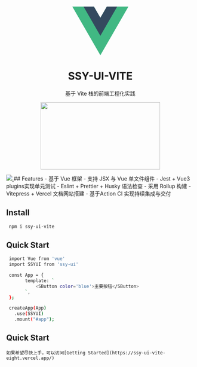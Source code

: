 <p align="center">
<div style="width:150px;margin:auto;">
<svg viewBox="0 0 261 226"><path d="M161.096.001l-30.225 52.351L100.647.001H-.005l130.877 226.688L261.749.001z" fill="#41b883"/><path d="M161.096.001l-30.225 52.351L100.647.001H52.346l78.526 136.01L209.398.001z" fill="#34495e"/></svg>
</div>
</p>
<h1 align="center">SSY-UI-VITE</h1>
<p align="center">
  基于 Vite 栈的前端工程化实践
</p>

<P align="center">
<img src="https://img.zcool.cn/community/016vlxbwxt9gj18hlwf8ej3731.jpg?x-oss-process=image/auto-orient,1/resize,m_lfit,w_1280,limit_1/sharpen,100/quality,q_100" width="320" height="180" />
</p>
<a href="https://codecov.io/github/Czz-hub/ssy-ui-vite" >
 <img src="https://codecov.io/github/Czz-hub/ssy-ui-vite/graph/badge.svg?token=ADD3LUVB1F"/>
 </a>
## Features
 - 基于 Vue 框架
 - 支持 JSX 与 Vue 单文件组件
 - Jest + Vue3 plugins实现单元测试
 - Eslint + Prettier + Husky 语法检查
 - 采用 Rollup 构建
 - Vitepress + Vercel 文档网站搭建
 - 基于Action CI 实现持续集成与交付

## Install
```bash
 npm i ssy-ui-vite
 ```

 ## Quick Start
 ```bash
  import Vue from 'vue'
  import SSYUI from 'ssy-ui'

  const App = {
        template: `
            <SButton color='blue'>主要按钮</SButton>
        `,
  };

  createApp(App)
    .use(SSYUI)
    .mount("#app");
```

 ## Quick Start
    如果希望尽快上手，可以访问[Getting Started](https://ssy-ui-vite-eight.vercel.app/)
